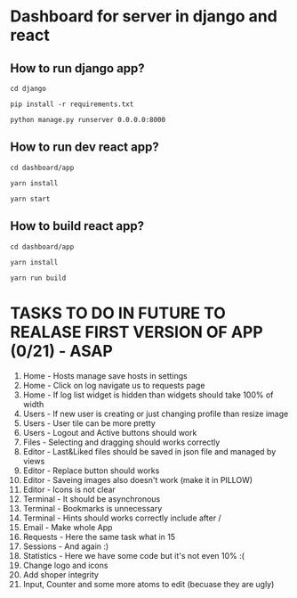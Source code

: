 # Dashboard for server in django and react

## How to run django app?

`cd django`

`pip install -r requirements.txt`

`python manage.py runserver 0.0.0.0:8000`

## How to run dev react app?

`cd dashboard/app`

`yarn install`

`yarn start`

## How to build react app?

`cd dashboard/app`

`yarn install`

`yarn run build`


# TASKS TO DO IN FUTURE TO REALASE FIRST VERSION OF APP (0/21) - ASAP
01. Home - Hosts manage save hosts in settings
02. Home - Click on log navigate us to requests page
03. Home - If log list widget is hidden than widgets should take 100% of width
04. Users - If new user is creating or just changing profile than resize image
05. Users - User tile can be more pretty
06. Users - Logout and Active buttons should work
07. Files - Selecting and dragging should works correctly
08. Editor - Last&Liked files should be saved in json file and managed by views
09. Editor - Replace button should works
10. Editor - Saveing images also doesn't work (make it in PILLOW)
11. Editor - Icons is not clear
12. Terminal - It should be asynchronous
13. Terminal - Bookmarks is unnecessary
14. Terminal - Hints should works correctly include after /
15. Email - Make whole App
16. Requests - Here the same task what in 15
17. Sessions - And again :)
18. Statistics - Here we have some code but it's not even 10% :(
19. Change logo and icons
20. Add shoper integrity
21. Input, Counter and some more atoms to edit (becuase they are ugly)